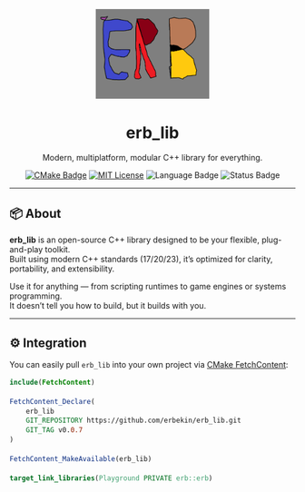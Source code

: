 <p align="center">
  <img src="https://raw.githubusercontent.com/erbekin/erb_lib/main/erb_logo.png" width="200" alt="erb_lib logo">
</p>

<h1 align="center">erb_lib</h1>

<p align="center">
  Modern, multiplatform, modular C++ library for everything.
</p>

<p align="center">
  <a href="https://cmake.org/"><img src="https://img.shields.io/badge/CMake-3.16+-blue.svg" alt="CMake Badge"></a>
  <a href="https://opensource.org/licenses/MIT"><img src="https://img.shields.io/badge/License-MIT-green.svg" alt="MIT License"></a>
  <img src="https://img.shields.io/badge/language-C++20-blue.svg" alt="Language Badge">
  <img src="https://img.shields.io/badge/status-alpha-orange.svg" alt="Status Badge">
</p>

---

## 📦 About

**erb_lib** is an open-source C++ library designed to be your flexible, plug-and-play toolkit.  
Built using modern C++ standards (17/20/23), it’s optimized for clarity, portability, and extensibility.

Use it for anything — from scripting runtimes to game engines or systems programming.  
It doesn’t tell you how to build, but it builds with you.

---

## ⚙️ Integration

You can easily pull `erb_lib` into your own project via [CMake FetchContent](https://cmake.org/cmake/help/latest/module/FetchContent.html):

```cmake
include(FetchContent)

FetchContent_Declare(
    erb_lib
    GIT_REPOSITORY https://github.com/erbekin/erb_lib.git
    GIT_TAG v0.0.7
)

FetchContent_MakeAvailable(erb_lib)

target_link_libraries(Playground PRIVATE erb::erb)
```

